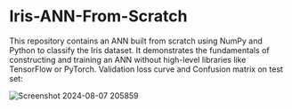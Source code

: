 # Iris-ANN-From-Scratch
This repository contains an ANN built from scratch using NumPy and Python to classify the Iris dataset. It demonstrates the fundamentals of constructing and training an ANN without high-level libraries like TensorFlow or PyTorch.
Validation loss curve and Confusion matrix on test set:

![Screenshot 2024-08-07 205859](https://github.com/user-attachments/assets/bccb34ce-5d59-4f5d-b4cf-0739e9f928b4)

